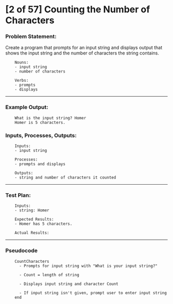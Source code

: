 # [2 of 57] Counting the Number of Characters

### Problem Statement:
Create a program that prompts for an input string and displays output that shows the input string and the number of characters the string contains.

        Nouns:
        - input string
        - number of characters

        Verbs:
        - prompts
        - displays

---
### Example Output:
        What is the input string? Homer
        Homer is 5 characters.

### Inputs, Processes, Outputs:
        
        Inputs:
        - input string

        Processes:
        - prompts and displays

        Outputs:
        - string and number of characters it counted

---
### Test Plan:

        Inputs:
        - string: Homer

        Expected Results:
        - Homer has 5 characters.

        Actual Results:

---
### Pseudocode
        CountCharacters
          - Prompts for input string with "What is your input string?"
          
          - Count = length of string
          
          - Displays input string and character Count
          
          - If input string isn't given, prompt user to enter input string
        end
